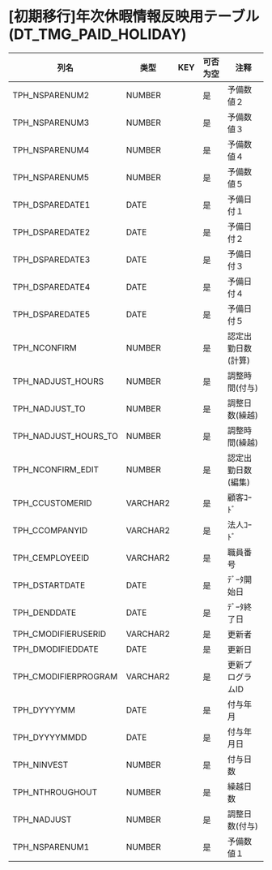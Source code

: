 # [初期移行]年次休暇情報反映用テーブル    (DT_TMG_PAID_HOLIDAY)
| 列名   | 类型   | KEY  | 可否为空 | 注释   |
| ---- | ---- | ---- | ---- | ---- |
|TPH_NSPARENUM2|NUMBER||是|予備数値２                                                |
|TPH_NSPARENUM3|NUMBER||是|予備数値３                                                |
|TPH_NSPARENUM4|NUMBER||是|予備数値４                                                |
|TPH_NSPARENUM5|NUMBER||是|予備数値５                                                |
|TPH_DSPAREDATE1|DATE||是|予備日付１                                                |
|TPH_DSPAREDATE2|DATE||是|予備日付２                                                |
|TPH_DSPAREDATE3|DATE||是|予備日付３                                                |
|TPH_DSPAREDATE4|DATE||是|予備日付４                                                |
|TPH_DSPAREDATE5|DATE||是|予備日付５                                                |
|TPH_NCONFIRM|NUMBER||是|認定出勤日数(計算)                                           |
|TPH_NADJUST_HOURS|NUMBER||是|調整時間(付与)                                             |
|TPH_NADJUST_TO|NUMBER||是|調整日数(繰越)                                             |
|TPH_NADJUST_HOURS_TO|NUMBER||是|調整時間(繰越)                                             |
|TPH_NCONFIRM_EDIT|NUMBER||是|認定出勤日数(編集)                                           |
|TPH_CCUSTOMERID|VARCHAR2||是|顧客ｺｰﾄﾞ                                               |
|TPH_CCOMPANYID|VARCHAR2||是|法人ｺｰﾄﾞ                                               |
|TPH_CEMPLOYEEID|VARCHAR2||是|職員番号                                                 |
|TPH_DSTARTDATE|DATE||是|ﾃﾞｰﾀ開始日                                              |
|TPH_DENDDATE|DATE||是|ﾃﾞｰﾀ終了日                                              |
|TPH_CMODIFIERUSERID|VARCHAR2||是|更新者                                                  |
|TPH_DMODIFIEDDATE|DATE||是|更新日                                                  |
|TPH_CMODIFIERPROGRAM|VARCHAR2||是|更新プログラムID                                            |
|TPH_DYYYYMM|DATE||是|付与年月                                                 |
|TPH_DYYYYMMDD|DATE||是|付与年月日                                                |
|TPH_NINVEST|NUMBER||是|付与日数                                                 |
|TPH_NTHROUGHOUT|NUMBER||是|繰越日数                                                 |
|TPH_NADJUST|NUMBER||是|調整日数(付与)                                             |
|TPH_NSPARENUM1|NUMBER||是|予備数値１                                                |
